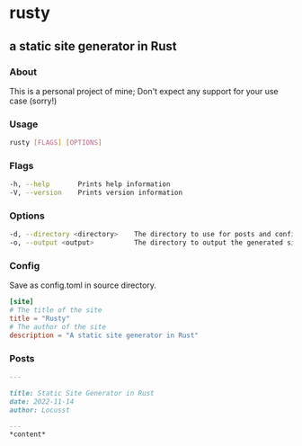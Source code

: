 # rusty
## a static site generator in Rust

### About
This is a personal project of mine; Don't expect any support for your use case (sorry!)

### Usage
```bash
rusty [FLAGS] [OPTIONS]
```

### Flags
```sh
-h, --help       Prints help information
-V, --version    Prints version information
```

### Options
```sh
-d, --directory <directory>    The directory to use for posts and config
-o, --output <output>          The directory to output the generated site to
```

### Config
Save as config.toml in source directory.
```toml
[site]
# The title of the site
title = "Rusty"
# The author of the site
description = "A static site generator in Rust"
```

### Posts
```md
---

title: Static Site Generator in Rust
date: 2022-11-14
author: Locusst

---
*content*
```


